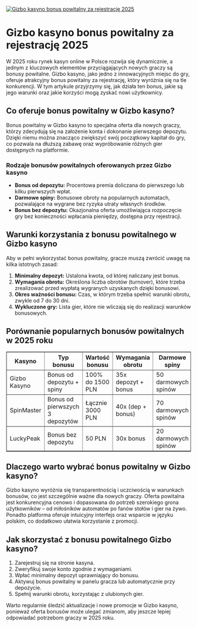 [![Gizbo kasyno bonus powitalny za rejestrację 2025](https://123-caf.pages.dev/gitsignup.png)](https://vrmoo.ru/Bt82HjjY)

<h1>Gizbo kasyno bonus powitalny za rejestrację 2025</h1> <p>W 2025 roku rynek kasyn online w Polsce rozwija się dynamicznie, a jednym z kluczowych elementów przyciągających nowych graczy są bonusy powitalne. Gizbo kasyno, jako jedno z innowacyjnych miejsc do gry, oferuje atrakcyjny bonus powitalny za rejestrację, który wyróżnia się na tle konkurencji. W tym artykule przyjrzymy się, jak działa ten bonus, jakie są jego warunki oraz jakie korzyści mogą zyskać nowi użytkownicy.</p>  <h2>Co oferuje bonus powitalny w Gizbo kasyno?</h2> <p>Bonus powitalny w Gizbo kasyno to specjalna oferta dla nowych graczy, którzy zdecydują się na założenie konta i dokonanie pierwszego depozytu. Dzięki niemu można znacząco zwiększyć swój początkowy kapitał do gry, co pozwala na dłuższą zabawę oraz wypróbowanie różnych gier dostępnych na platformie.</p>  <h3>Rodzaje bonusów powitalnych oferowanych przez Gizbo kasyno</h3> <ul>   <li><strong>Bonus od depozytu:</strong> Procentowa premia doliczana do pierwszego lub kilku pierwszych wpłat.</li>   <li><strong>Darmowe spiny:</strong> Bonusowe obroty na popularnych automatach, pozwalające na wygrane bez ryzyka utraty własnych środków.</li>   <li><strong>Bonus bez depozytu:</strong> Okazjonalna oferta umożliwiająca rozpoczęcie gry bez konieczności wpłacania pieniędzy, dostępna przy rejestracji.</li> </ul>  <h2>Warunki korzystania z bonusu powitalnego w Gizbo kasyno</h2> <p>Aby w pełni wykorzystać bonus powitalny, gracze muszą zwrócić uwagę na kilka istotnych zasad:</p> <ol>   <li><strong>Minimalny depozyt:</strong> Ustalona kwota, od której naliczany jest bonus.</li>   <li><strong>Wymagania obrotu:</strong> Określona liczba obrotów (turnover), które trzeba zrealizować przed wypłatą wygranych uzyskanych dzięki bonusowi.</li>   <li><strong>Okres ważności bonusu:</strong> Czas, w którym trzeba spełnić warunki obrotu, zwykle od 7 do 30 dni.</li>   <li><strong>Wykluczone gry:</strong> Lista gier, które nie wliczają się do realizacji warunków bonusowych.</li> </ol>  <h2>Porównanie popularnych bonusów powitalnych w 2025 roku</h2> <table border="1" cellpadding="8" cellspacing="0">   <thead>     <tr>       <th>Kasyno</th>       <th>Typ bonusu</th>       <th>Wartość bonusu</th>       <th>Wymagania obrotu</th>       <th>Darmowe spiny</th>     </tr>   </thead>   <tbody>     <tr>       <td>Gizbo Kasyno</td>       <td>Bonus od depozytu + spiny</td>       <td>100% do 1500 PLN</td>       <td>35x depozyt + bonus</td>       <td>50 darmowych spinów</td>     </tr>     <tr>       <td>SpinMaster</td>       <td>Bonus od pierwszych 3 depozytów</td>       <td>Łącznie 3000 PLN</td>       <td>40x (dep + bonus)</td>       <td>70 darmowych spinów</td>     </tr>     <tr>       <td>LuckyPeak</td>       <td>Bonus bez depozytu</td>       <td>50 PLN</td>       <td>30x bonus</td>       <td>20 darmowych spinów</td>     </tr>   </tbody> </table>  <h2>Dlaczego warto wybrać bonus powitalny w Gizbo kasyno?</h2> <p>Gizbo kasyno wyróżnia się transparentnością i uczciwością w warunkach bonusów, co jest szczególnie ważne dla nowych graczy. Oferta powitalna jest konkurencyjna cenowo i dopasowana do potrzeb szerokiego grona użytkowników – od miłośników automatów po fanów stołów i gier na żywo. Ponadto platforma oferuje intuicyjny interfejs oraz wsparcie w języku polskim, co dodatkowo ułatwia korzystanie z promocji.</p>  <h2>Jak skorzystać z bonusu powitalnego Gizbo kasyno?</h2> <ol>   <li>Zarejestruj się na stronie kasyna.</li>   <li>Zweryfikuj swoje konto zgodnie z wymaganiami.</li>   <li>Wpłać minimalny depozyt uprawniający do bonusu.</li>   <li>Aktywuj bonus powitalny w panelu gracza lub automatycznie przy depozycie.</li>   <li>Spełnij warunki obrotu, korzystając z ulubionych gier.</li> </ol>  <p>Warto regularnie śledzić aktualizacje i nowe promocje w Gizbo kasyno, ponieważ oferta bonusów może ulegać zmianom, aby jeszcze lepiej odpowiadać potrzebom graczy w 2025 roku.</p>
